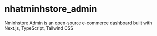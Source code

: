 # nhatminhstore_admin
Nminhstore Admin is an open-source e-commerce dashboard built with Next.js, TypeScript, Tailwind CSS
